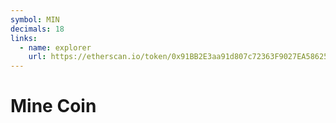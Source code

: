 ```yaml
---
symbol: MIN
decimals: 18
links:
  - name: explorer
    url: https://etherscan.io/token/0x91BB2E3aa91d807c72363F9027EA58625cfa0056
---
```


# Mine Coin
